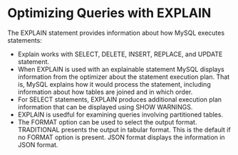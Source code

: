 # Optimizing Queries with EXPLAIN

The EXPLAIN statement provides information about how MySQL executes statements:

- Explain works with SELECT, DELETE, INSERT, REPLACE, and UPDATE statement.
- When EXPLAIN is used with an explainable statement MySQL displays information from the optimizer about the statement execution plan. That is, MySQL explains how it would process the statement, including information about how tables are joined and in which order.
- For SELECT statements, EXPLAIN produces additional execution plan information that can be displayed using SHOW WARNINGS.
- EXPLAIN is usedful for examining queries involving partitioned tables.
- The FORMAT option can be used to select the output format. TRADITIONAL presents the output in tabular format. This is the default if no FORMAT option is present. JSON format displays the information in JSON format.
